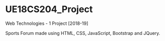 # UE18CS204_Project
Web Technologies - 1 Project [2018-19]

Sports Forum made using HTML, CSS, JavaScript, Bootstrap and JQuery.
